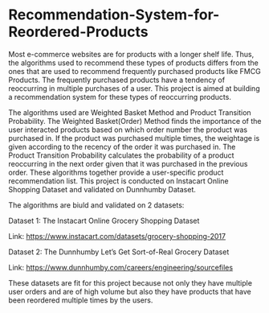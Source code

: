 # Recommendation-System-for-Reordered-Products
Most e-commerce websites are for products with a longer shelf life. Thus, the algorithms used to recommend these types of products differs from the ones that are used to recommend frequently purchased products like FMCG Products. The frequently purchased products have a tendency of reoccurring in multiple purchases of a user. This project is aimed at building a recommendation system for these types of reoccurring products. 

The algorithms used are Weighted Basket Method and Product Transition Probability. The Weighted Basket(Order) Method finds the importance of the user interacted products based on which order number the product was purchased in. If the product was purchased multiple times, the weightage is given according to the recency of the order it was purchased in. The Product Transition Probability calculates the probability of a product reoccurring in the next order given that it was purchased in the previous order. These algorithms together provide a user-specific product recommendation list. This project is conducted on Instacart Online Shopping Dataset and validated on Dunnhumby Dataset.

The algorithms are biuld and validated on 2 datasets:

Dataset 1: The Instacart Online Grocery Shopping Dataset 

Link: https://www.instacart.com/datasets/grocery-shopping-2017

Dataset 2: The Dunnhumby Let’s Get Sort-of-Real Grocery Dataset

Link: https://www.dunnhumby.com/careers/engineering/sourcefiles


These datasets are fit for this project because not only they have multiple user orders and are of high volume but also they have products that
have been reordered multiple times by the users.
